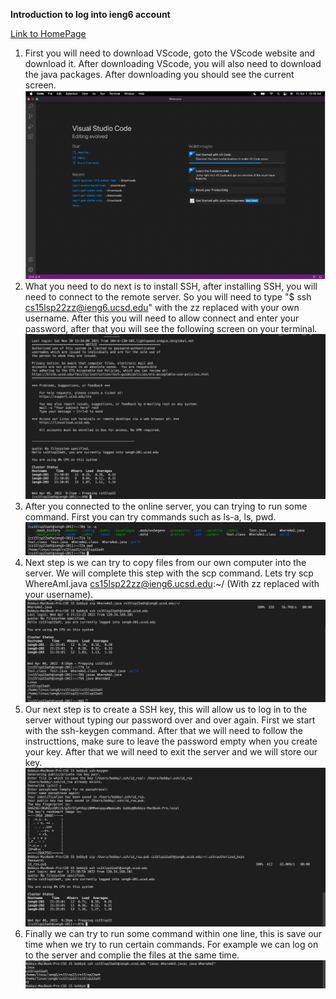 **Introduction to log into ieng6 account**


[Link to HomePage](index.md)


1. First you will need to download VScode, goto the VScode website and download it. After downloading VScode, you will also need to download the java packages.
   After downloading you should see the current screen.
![Step 1](Screenshot%202022-04-06%20210515.png)
2. What you need to do next is to install SSH, after installing SSH, you will need to connect to the remote server. So you will need to type 
   "$ ssh cs15lsp22zz@ieng6.ucsd.edu" with the zz replaced with your own username. After this you will need to allow connect and enter your password, after that
   you will see the following screen on your terminal.
![Step 2](Step2.png)
3. After you connected to the online server, you can trying to run some command. First you can try commands such as ls-a, ls, pwd.
![Step 3](Step3.png)
4. Next step is we can try to copy files from our own computer into the server. We will complete this step with the scp command. Lets try 
   scp WhereAmI.java cs15lsp22zz@ieng6.ucsd.edu:~/ (With zz replaced with your username).
![Step 4](Step4.png)
5. Our next step is to create a SSH key, this will allow us to log in to the server without typing our password over and over again. First we start with the ssh-keygen
   command. After that  we will need to follow the instructtions, make sure to leave the password empty when you create your key. After that we will need to exit the server and we will store our key.
![Step 5](Step5.png)
6. Finally we can try to run some command within one line, this is save our time when we try to run certain commands. For example we can log on to the server and complie the files at the same time.
![Step6](Step6.png)
